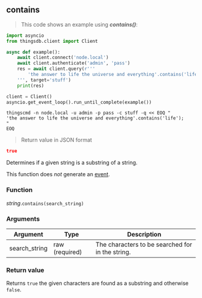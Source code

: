 ## contains

> This code shows an example using ***contains()***:

```python
import asyncio
from thingsdb.client import Client

async def example():
    await client.connect('node.local')
    await client.authenticate('admin', 'pass')
    res = await client.query(r'''
        'the answer to life the universe and everything'.contains('life');
    ''', target='stuff')
    print(res)

client = Client()
asyncio.get_event_loop().run_until_complete(example())
```

```shell
thingscmd -n node.local -u admin -p pass -c stuff -q << EOQ "
'the answer to life the universe and everything'.contains('life');
"
EOQ
```

> Return value in JSON format

```json
true
```

Determines if a given string is a substring of a string.

This function does *not* generate an [event](#events).

### Function
*string*.`contains(search_string)`

### Arguments
Argument | Type | Description
-------- | ---- | -----------
search_string | raw (required) | The characters to be searched for in the string.

### Return value
Returns `true` the given characters are found as a substring and otherwise `false`.

